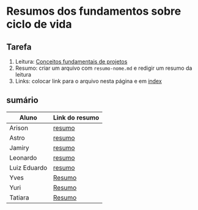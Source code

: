 # Resumos dos fundamentos sobre ciclo de vida

## Tarefa

1. Leitura: [Conceitos fundamentais de projetos](https://sites.google.com/site/gerenciadeprojetosdeti/aulas-1/conceitos-e-fundamentos-de-gestao-de-projeto)
2. Resumo: criar um arquivo com ```resumo-nome.md``` e redigir um resumo da leitura
3. Links: colocar link para o arquivo nesta página e em [index](../../index.md)

## sumário

| Aluno | Link do resumo |
| --- | --- |
| Arison | [resumo](resumo-arison) |
| Astro | [resumo](resumo-astro) |
| Jamiry | [resumo](resumo-jamiry) |
| Leonardo | [resumo](resumo-leo) |
| Luiz Eduardo | [resumo](resumo-luizeduardo) |
| Yves | [Resumo](resumo-yves) |
| Yuri | [Resumo](resumo-yuri.md) |
| Tatiara | [Resumo](resumo_tati.md) |
